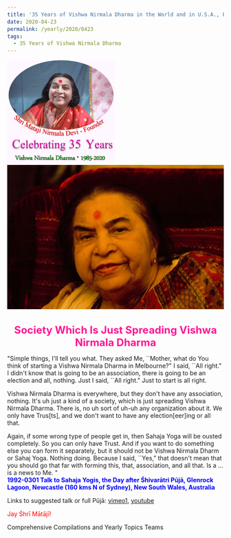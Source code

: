 ```yaml
---
title: '35 Years of Vishwa Nirmala Dharma in the World and in U.S.A., Post 7 on Saint George Day'
date: 2020-04-23
permalink: /yearly/2020/0423
tags:
  - 35 Years of Vishwa Nirmala Dharma
---
```


<div style="text-align: left"><img src="/images/Celebrating35YearsVishwaNirmalaDharma.png" width="250" /></div>

<div style="text-align: center"><img src="/images/image404.png" /></div>

<br>
<p style="color:DeepPink; text-align:center">
<font size="+2"><b>Society Which Is Just Spreading Vishwa Nirmala Dharma</b><br></font>
</p>

<p>
"Simple things, I'll tell you what. They asked Me, ``Mother, what do You think of starting a Vishwa Nirmala Dharma in Melbourne?" I said, ``All right." I didn't know that is going to be an association, there is going to be an election and all, nothing. Just I said, ``All right." Just to start is all right.

Vishwa Nirmala Dharma is everywhere, but they don't have any association, nothing. It's uh just a kind of a society, which is just spreading Vishwa Nirmala Dharma. There is, no uh sort of uh-uh any organization about it. We only have Trus[ts], and we don't want to have any election[eer]ing or all that. 

Again, if some wrong type of people get in, then Sahaja Yoga will be ousted completely. So you can only have Trust. And if you want to do something else you can form it separately, but it should not be Vishwa Nirmala Dharm or Sahaj Yoga. Nothing doing. Because I said, ``Yes," that doesn't mean that you should go that far with forming this, that, association, and all that. Is a ... is a news to Me. "<br>
<font color="blue"><b>1992-0301 Talk to Sahaja Yogis, the Day after Śhivarātri Pūjā, Glenrock Lagoon, Newcastle (160 kms N of Sydney), New South Wales, Australia</b></font><br>
</p>

Links to suggested talk or full Pūjā: <a href="https://vimeo.com/57769944"> vimeo1</a>, <a href="https://www.youtube.com/watch?v=KYkP7_V7D-s"> youtube</a><br>

<p style="color:red;">Jay Śhrī Mātājī!<br></p>

Comprehensive Compilations and Yearly Topics Teams